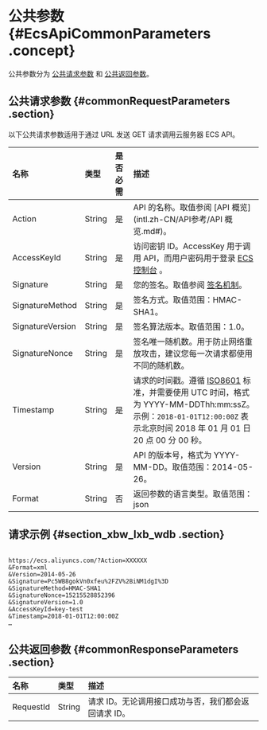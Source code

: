 # 公共参数 {#EcsApiCommonParameters .concept}

公共参数分为 [公共请求参数](#commonRequestParameters) 和 [公共返回参数](#commonResponseParameters)。

## 公共请求参数 {#commonRequestParameters .section}

以下公共请求参数适用于通过 URL 发送 GET 请求调用云服务器 ECS API。

|名称|类型|是否必需|描述|
|:-|:-|:---|:-|
|Action|String|是|API 的名称。取值参阅 [API 概览](intl.zh-CN/API参考/API 概览.md#)。|
|AccessKeyId|String|是|访问密钥 ID。AccessKey 用于调用 API，而用户密码用于登录 [ECS 控制台](https://ecs.console.aliyun.com/) 。|
|Signature|String|是|您的签名。取值参阅 [签名机制](intl.zh-CN/API参考/调用方式/签名机制.md#)。|
|SignatureMethod|String|是|签名方式。取值范围：HMAC-SHA1。|
|SignatureVersion|String|是|签名算法版本。取值范围：1.0。|
|SignatureNonce|String|是|签名唯一随机数。用于防止网络重放攻击，建议您每一次请求都使用不同的随机数。|
|Timestamp|String|是|请求的时间戳。遵循 [ISO8601](intl.zh-CN/API参考/附录/时间格式.md#) 标准，并需要使用 UTC 时间，格式为 YYYY-MM-DDThh:mm:ssZ。 示例：`2018-01-01T12:00:00Z` 表示北京时间 2018 年 01 月 01 日 20 点 00 分 00 秒。|
|Version|String|是|API 的版本号，格式为 YYYY-MM-DD。取值范围：2014-05-26。|
|Format|String|否|返回参数的语言类型。取值范围：json | xml。默认值：xml。|

## 请求示例 {#section_xbw_lxb_wdb .section}

```

https://ecs.aliyuncs.com/?Action=XXXXXX
&Format=xml
&Version=2014-05-26
&Signature=Pc5WB8gokVn0xfeu%2FZV%2BiNM1dgI%3D
&SignatureMethod=HMAC-SHA1
&SignatureNonce=15215528852396
&SignatureVersion=1.0
&AccessKeyId=key-test
&Timestamp=2018-01-01T12:00:00Z
…
```

## 公共返回参数 {#commonResponseParameters .section}

|名称|类型|描述|
|:-|:-|:-|
|RequestId|String|请求 ID。无论调用接口成功与否，我们都会返回请求 ID。|

